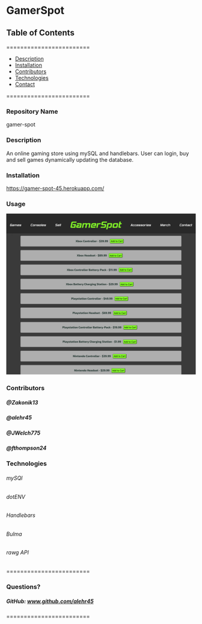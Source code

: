 
# GamerSpot


## **Table of Contents**
========================
* [Description](#description)
* [Installation](#installation)
* [Contributors](#contributors)
* [Technologies](#Technologies)
* [Contact](#questions)

========================

### **Repository Name**  
gamer-spot

### **Description**  
An online gaming store using mySQL and handlebars. User can login, buy and sell games dynamically updating the database.

### **Installation**  
https://gamer-spot-45.herokuapp.com/

### **Usage**  
![Alt text](/screenshot.png?raw=true "Optional Title")

### **Contributors**  
##### @Zakonik13 
##### @alehr45
##### @JWelch775
##### @fthompson24


### **Technologies**  
###### mySQl
###### dotENV
###### Handlebars
###### Bulma
###### rawg API


========================

### Questions?
##### GitHub: www.github.com/alehr45  

========================
